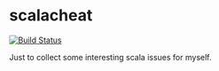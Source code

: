 # scalacheat

[![Build Status](https://travis-ci.org/GuntherW/scalacheat.svg)](https://travis-ci.org/GuntherW/scalacheat)

Just to collect some interesting scala issues for myself.

